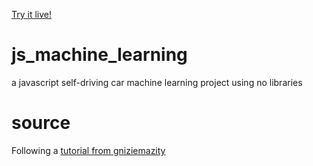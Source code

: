 [Try it live!](https://traagel.github.io/js_machine_learning/)

# js_machine_learning
a javascript self-driving car machine learning project using no libraries

# source
Following a [tutorial from gniziemazity](https://github.com/gniziemazity/Self-driving-car)

